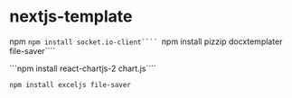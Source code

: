 # nextjs-template
npm
```npm install socket.io-client````
```npm install pizzip docxtemplater file-saver````

```npm install react-chartjs-2 chart.js````

```npm install exceljs file-saver```
